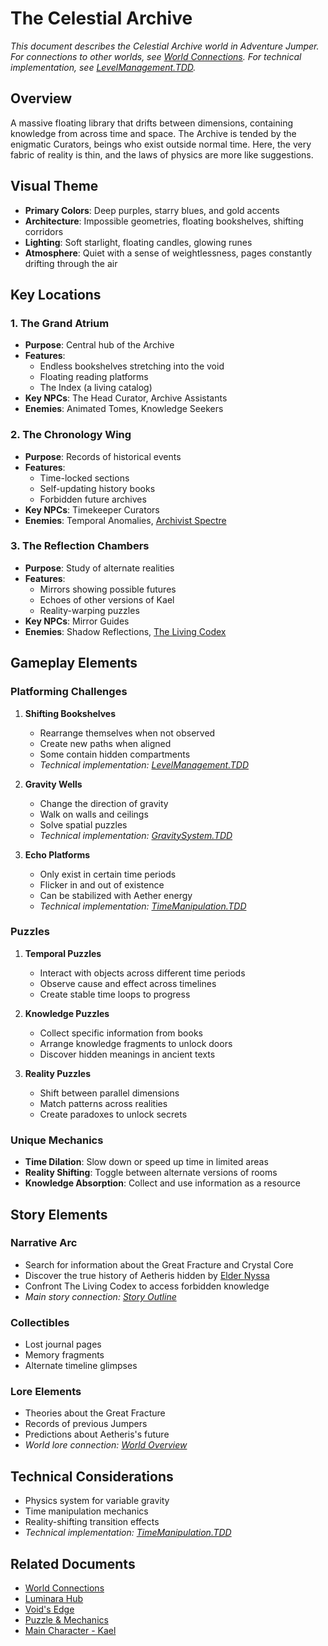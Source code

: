 # The Celestial Archive

*This document describes the Celestial Archive world in Adventure Jumper. For connections to other worlds, see [World Connections](00-World-Connections.md). For technical implementation, see [LevelManagement.TDD](../../02_Technical_Design/TDD/LevelManagement.TDD.md).*

## Overview
A massive floating library that drifts between dimensions, containing knowledge from across time and space. The Archive is tended by the enigmatic Curators, beings who exist outside normal time. Here, the very fabric of reality is thin, and the laws of physics are more like suggestions.

## Visual Theme
- **Primary Colors**: Deep purples, starry blues, and gold accents
- **Architecture**: Impossible geometries, floating bookshelves, shifting corridors
- **Lighting**: Soft starlight, floating candles, glowing runes
- **Atmosphere**: Quiet with a sense of weightlessness, pages constantly drifting through the air

## Key Locations

### 1. The Grand Atrium
- **Purpose**: Central hub of the Archive
- **Features**:
  - Endless bookshelves stretching into the void
  - Floating reading platforms
  - The Index (a living catalog)
- **Key NPCs**: The Head Curator, Archive Assistants
- **Enemies**: Animated Tomes, Knowledge Seekers

### 2. The Chronology Wing
- **Purpose**: Records of historical events
- **Features**:
  - Time-locked sections
  - Self-updating history books
  - Forbidden future archives
- **Key NPCs**: Timekeeper Curators
- **Enemies**: Temporal Anomalies, [Archivist Spectre](../Characters/03-enemies.md#2-archivist-spectre)

### 3. The Reflection Chambers
- **Purpose**: Study of alternate realities
- **Features**:
  - Mirrors showing possible futures
  - Echoes of other versions of Kael
  - Reality-warping puzzles
- **Key NPCs**: Mirror Guides
- **Enemies**: Shadow Reflections, [The Living Codex](../Characters/03-enemies.md#2-the-living-codex)

## Gameplay Elements

### Platforming Challenges
1. **Shifting Bookshelves**
   - Rearrange themselves when not observed
   - Create new paths when aligned
   - Some contain hidden compartments
   - *Technical implementation: [LevelManagement.TDD](../../02_Technical_Design/TDD/LevelManagement.TDD.md)*

2. **Gravity Wells**
   - Change the direction of gravity
   - Walk on walls and ceilings
   - Solve spatial puzzles
   - *Technical implementation: [GravitySystem.TDD](../../02_Technical_Design/TDD/GravitySystem.TDD.md)*

3. **Echo Platforms**
   - Only exist in certain time periods
   - Flicker in and out of existence
   - Can be stabilized with Aether energy
   - *Technical implementation: [TimeManipulation.TDD](../../02_Technical_Design/TDD/TimeManipulation.TDD.md)*

### Puzzles
1. **Temporal Puzzles**
   - Interact with objects across different time periods
   - Observe cause and effect across timelines
   - Create stable time loops to progress

2. **Knowledge Puzzles**
   - Collect specific information from books
   - Arrange knowledge fragments to unlock doors
   - Discover hidden meanings in ancient texts

3. **Reality Puzzles**
   - Shift between parallel dimensions
   - Match patterns across realities
   - Create paradoxes to unlock secrets

### Unique Mechanics
- **Time Dilation**: Slow down or speed up time in limited areas
- **Reality Shifting**: Toggle between alternate versions of rooms
- **Knowledge Absorption**: Collect and use information as a resource

## Story Elements

### Narrative Arc
- Search for information about the Great Fracture and Crystal Core
- Discover the true history of Aetheris hidden by [Elder Nyssa](../Characters/02-allies.md#4-elder-nyssa)
- Confront The Living Codex to access forbidden knowledge
- *Main story connection: [Story Outline](../Narrative/00-story-outline.md)*

### Collectibles
- Lost journal pages
- Memory fragments
- Alternate timeline glimpses

### Lore Elements
- Theories about the Great Fracture
- Records of previous Jumpers
- Predictions about Aetheris's future
- *World lore connection: [World Overview](../Lore/01-world-overview.md)*

## Technical Considerations
- Physics system for variable gravity
- Time manipulation mechanics
- Reality-shifting transition effects
- *Technical implementation: [TimeManipulation.TDD](../../02_Technical_Design/TDD/TimeManipulation.TDD.md)*

## Related Documents
- [World Connections](00-World-Connections.md)
- [Luminara Hub](01-luminara-hub.md)
- [Void's Edge](05-voids-edge.md)
- [Puzzle & Mechanics](06-puzzles-mechanics.md)
- [Main Character - Kael](../Characters/01-main-character.md)

